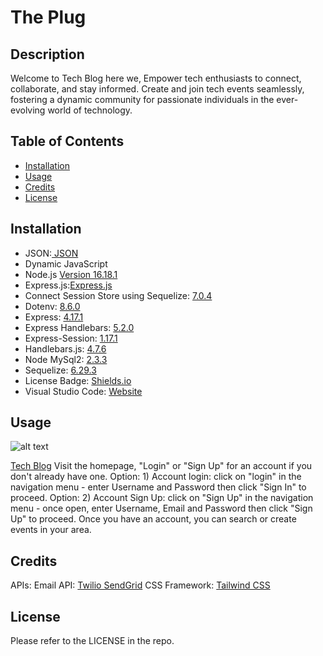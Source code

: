 # The Plug

## Description

Welcome to Tech Blog here we, Empower tech enthusiasts to connect, collaborate, and stay informed. Create and join tech events seamlessly, fostering a dynamic community for passionate individuals in the ever-evolving world of technology.

## Table of Contents
- [Installation](#installation)
- [Usage](#usage)
- [Credits](#credits)
- [License](#license)

## Installation

- JSON:[ JSON](https://www.npmjs.com/package/json)
- Dynamic JavaScript
- Node.js [Version 16.18.1](https://nodejs.org/en/blog/release/v16.18.1/)
- Express.js:[Express.js](https://expressjs.com/en/starter/installing.html)
- Connect Session Store using Sequelize: [7.0.4](https://www.npmjs.com/package/connect-session-sequelize)
- Dotenv: [8.6.0](https://www.npmjs.com/package/dotenv)
- Express: [4.17.1](https://www.npmjs.com/package/express)
- Express Handlebars: [5.2.0](https://www.npmjs.com/package/express-handlebars)
- Express-Session: [1.17.1](https://www.npmjs.com/package/express-session)
- Handlebars.js: [4.7.6](https://www.npmjs.com/package/handlebars)
- Node MySql2: [2.3.3](https://www.npmjs.com/package/mysql2)
- Sequelize: [6.29.3](https://www.npmjs.com/package/sequelize)
- License Badge: [Shields.io](https://shields.io/)
- Visual Studio Code: [Website](https://code.visualstudio.com/)

## Usage

![alt text](./Assets/Image/image.png)

[Tech Blog](https://github.com/StretchSpelman/Tech-Blog)
Visit the homepage, "Login" or "Sign Up" for an account if you don't already have one.
Option: 1) Account login: click on "login" in the navigation menu - enter Username and Password then click "Sign In" to proceed.
Option: 2) Account Sign Up: click on "Sign Up" in the navigation menu - once open, enter Username, Email and Password then click "Sign Up" to proceed.
Once you have an account, you can search or create events in your area.

## Credits

APIs:
Email API: [Twilio SendGrid](https://sendgrid.com/en-us)
CSS Framework: [Tailwind CSS](https://tailwindcss.com/)

## License

Please refer to the LICENSE in the repo.